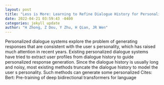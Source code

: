 ```yaml
--- 
layout: post 
title: "Less is More: Learning to Refine Dialogue History for Personalized Dialogue Generation" 
date: 2022-04-21 03:59:43 -0400 
categories: jekyll update 
author: "H Zhong, Z Dou, Y Zhu, H Qian, JR Wen" 
--- 
```

Personalized dialogue systems explore the problem of generating responses that are consistent with the user s personality, which has raised much attention in recent years. Existing personalized dialogue systems have tried to extract user profiles from dialogue history to guide personalized response generation. Since the dialogue history is usually long and noisy, most existing methods truncate the dialogue history to model the user s personality. Such methods can generate some personalized Cites: Bert: Pre-training of deep bidirectional transformers for language